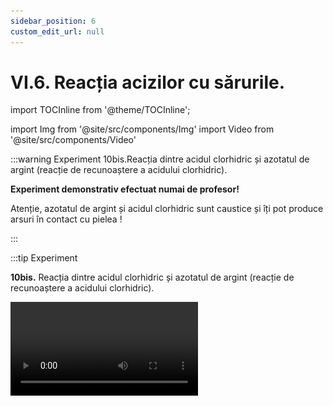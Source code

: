 ```yaml
---
sidebar_position: 6
custom_edit_url: null
---
```


# VI.6. Reacția acizilor cu sărurile. 


import TOCInline from '@theme/TOCInline';

<TOCInline toc={toc} />




import Img from '@site/src/components/Img'
import Video from '@site/src/components/Video'






:::warning Experiment 10bis.Reacția dintre acidul clorhidric și azotatul de argint (reacție de recunoaștere a acidului clorhidric).


**Experiment demonstrativ efectuat numai de profesor!**

Atenție, azotatul de argint și acidul clorhidric sunt caustice și îți pot produce arsuri în contact cu pielea !

:::




:::tip Experiment

**10bis.** Reacția dintre acidul clorhidric și azotatul de argint (reacție de recunoaștere a acidului clorhidric).


<Video src="https://www.youtube.com/embed/sZLzcZruYG0" />


**Materiale necesare:** sticlă de ceas sau eprubetă, acid clorhidric, soluție de azotat de argint (piatra iadului), pipetă.




**Descrierea experimentului:**

- Pune în sticla de ceas câteva picături de acid clorhidric și adaugă apoi puțină soluție de azotat de argint.

- Ce observi ?

<br></br>


**Observaţie:**

> S-a format un precipitat alb.

<br></br>


**Concluzia experimentului:**

Acidul clorhidric - HCl reacționează cu azotatul de argint – AgNO<sub>3</sub> și se transformă în clorură de argint AgCl și acid azotic.

Este o reacție de schimb, deoarece avem ca reactanți două substanțe compuse, iar ca produși avem tot două substanțe compuse:

**HCl + AgNO<sub>3</sub> =  AgCl ↓  + HNO<sub>3</sub>**




:::




<br></br>




:::tip Experiment

**11.** Reacția dintre sulfatul cupric și acidul clorhidric

:::

<Video src="https://www.youtube.com/embed/TKc5NzuHCxc" />


**Materiale necesare:** eprubetă, soluție de sulfat de cupru (piatră vânătă), acid clorhidric, pipetă.     

:::warning Atenție


**Experiment demonstrativ efectuat numai de profesor!**

Atenție, acidul clorhidric este caustic și îți poate produce arsuri în contact cu pielea ! 
  
:::



**Descrierea experimentului:** 

- Pune în eprubetă puțină soluție de sulfat de cupru și adaugă câteva picături de acid clorhidric. 

- Ce observi ?


:::note Observaţie

Soluția albastră s-a colorat în verde.  

:::



**Concluzia experimentului:**

Sulfatul de cupru II – CuSO<sub>4</sub> reacționează cu acidul clorhidric - HCl și se transformă în clorură de cupru II - CuCl<sub>2</sub> și acid sulfuric. 

Este o reacție de schimb, deoarece avem ca reactanți două substanțe compuse, iar ca produși avem tot două substanțe compuse:

**CuSO<sub>4</sub>  + 2HCl  =  CuCl<sub>2</sub>  + H<sub>2</sub>SO<sub>4</sub>**


<br></br>



:::tip Experiment

**12.** Reacția dintre clorura de bariu și acidul sulfuric (reacție de recunoaștere a acidului sulfuric) 

:::

<Video src="https://www.youtube.com/embed/qwU3Oj9TdII" />


**Materiale necesare:** creuzet, soluție de clorură de bariu, acid sulfuric, pipetă.

:::warning Atenție


**Experiment demonstrativ efectuat numai de profesor!**

Atenție, acidul sulfuric este caustic și îți poate produce arsuri în contact cu pielea ! Atenție, clorura de bariu este toxică ! 
  
:::



**Descrierea experimentului:** 

- Pune în creuzet puțină soluție de acid sulfuric și adaugă câteva picături de clorură de bariu. 

- Ce observi ?


:::note Observaţie

S-a format un precipitat alb.  

:::



**Concluzia experimentului:**


Clorura de bariu – BaCl<sub>2</sub> reacționează cu acidul sulfuric - H<sub>2</sub>SO<sub>4</sub> și se transformă în acid clorhidric – HCl și sulfat de bariu - BaSO<sub>4</sub> (precipitat alb). Această reacție este folosită în laborator pentru recunoașterea acidului sulfuric și a sărurilor lui, sulfați.

Este o reacție de schimb, deoarece avem ca reactanți două substanțe compuse, iar ca produși avem tot două substanțe compuse:

**BaCl<sub>2</sub> +  H<sub>2</sub>SO<sub>4</sub> =  2HCl  + BaSO<sub>4</sub> ↓**


<br></br>



:::tip Experiment

**13.** Reacția carbonatului de sodiu cu un acid (reacție de recunoaștere a carbonaților)

:::

<Video src="https://www.youtube.com/embed/xrF1FIgd8qY" />


**Materiale necesare:** eprubetă, carbonat de sodiu, soluție de acid sulfuric, pipetă, chibrit. 

:::warning

**Experiment demonstrativ efectuat numai de profesor!**

Atenție, acidul sulfuric este caustic și îți poate produce arsuri în contact cu pielea !  
  
:::



**Descrierea experimentului:** 

- Pune în eprubetă puțin carbonat de sodiu (praf de copt) și adaugă câteva picături de acid sulfuric (poți adăuga și oțet, care este un acid organic). 
- Vino deasupra eprubetei cu un băț de chibrit aprins.
 

- Ce observi ?


:::note Observaţie

Reacția este efervescentă și gazul rezultat stinge bățul de chibrit.

:::



**Concluzia experimentului:**


Carbonatul de sodiu – Na<sub>2</sub>CO<sub>3</sub> reacționează cu acidul sulfuric - H<sub>2</sub>SO<sub>4</sub> și se transformă în sulfat de sodiu – Na<sub>2</sub>SO<sub>4</sub> și acid carbonic - H<sub>2</sub>CO<sub>3</sub>, care este instabil și se descompune în apă și dioxid de carbon –CO2 , care stinge flacăra chibritului. Reacția dintre un carbonat și un acid este folosită în laborator pentru recunoașterea carbonaților.

Este o reacție de schimb, deoarece avem ca reactanți două substanțe compuse, iar ca produși avem tot două substanțe compuse:

<Img className="img-responsive4" src="chimie/clasa8/capitolul6/6_1_Poza2_SchemaReactieExperiment13_vers3.jpg" width="1000" height="134" />


<br></br>
<br></br>


:::tip Experiment

**14.** Reacția carbonatului de calciu cu acidul acetic

:::

<Video src="https://www.youtube.com/embed/spsaNMBtaF0" />


**Materiale necesare:** pahar, oțet (soluție de acid acetic), un ou crud.   




**Descrierea experimentului:** 

- Pune în pahar un ou crud și adaugă peste el oțet, cât să îl acopere. Reacția este extrem de lentă. Ține sub observație oul până când acesta rămâne fără coajă.  

- Ce observi ?


:::note Observaţie

Imediat când punem oul în oțet, încep să iasă niște bule din coaja acestuia. După o zi oul a rămas fără coajă și privit în lumină a devenit translucid.

:::



**Concluzia experimentului:**

Carbonatul de calciu – CaCO<sub>3</sub> (componentul principal al cojii de ou) reacționează cu acidul acetic din oțet- CH<sub>3</sub>COOH și se transformă în acetat de calciu – Ca(CH3COO)2 și acid carbonic - H<sub>2</sub>CO<sub>3</sub>, care este instabil și se descompune în apă și dioxid de carbon – CO<sub>2</sub>. 

Este o reacție de schimb, deoarece avem ca reactanți două substanțe compuse, iar ca produși avem tot două substanțe compuse:


<Img className="img-responsive4" src="chimie/clasa8/capitolul6/6_1_Poza3_SchemaReactieExperiment14_vers2.jpg" width="1000" height="136" />

<br></br>
<br></br>
<br></br>
<br></br>


